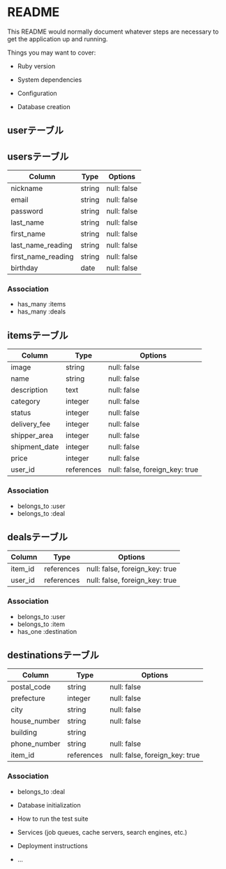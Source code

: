 # README

This README would normally document whatever steps are necessary to get the
application up and running.

Things you may want to cover:

* Ruby version

* System dependencies

* Configuration

* Database creation

## userテーブル
## usersテーブル

| Column             | Type    | Options     |
| ------------------ | ------- | ----------- |
| nickname           | string  | null: false |
| email              | string  | null: false |
| password           | string  | null: false |
| last_name          | string  | null: false |
| first_name         | string  | null: false |
| last_name_reading  | string  | null: false |
| first_name_reading | string  | null: false |
| birthday           | date    | null: false |

### Association
- has_many :items
- has_many :deals


## itemsテーブル

| Column        | Type       | Options                        |
|---------------|------------|--------------------------------|
| image         | string     | null: false                    |
| name          | string     | null: false                    |
| description   | text       | null: false                    |
| category      | integer    | null: false                    |
| status        | integer    | null: false                    |
| delivery_fee  | integer    | null: false                    |
| shipper_area  | integer    | null: false                    |
| shipment_date | integer    | null: false                    |
| price         | integer    | null: false                    |
| user_id       | references | null: false, foreign_key: true |

### Association
- belongs_to :user
- belongs_to :deal


## dealsテーブル

| Column  | Type       | Options                        |
|---------|------------|--------------------------------|
| item_id | references | null: false, foreign_key: true |
| user_id | references | null: false, foreign_key: true |

### Association
- belongs_to :user
- belongs_to :item
- has_one    :destination


## destinationsテーブル

| Column       | Type       | Options                        |
|--------------|------------|--------------------------------|
| postal_code  | string     | null: false                    |
| prefecture   | integer    | null: false                    |
| city         | string     | null: false                    |
| house_number | string     | null: false                    |
| building     | string     |                                |
| phone_number | string     | null: false                    |
| item_id      | references | null: false, foreign_key: true |

### Association
- belongs_to :deal


* Database initialization

* How to run the test suite

* Services (job queues, cache servers, search engines, etc.)

* Deployment instructions

* ...
